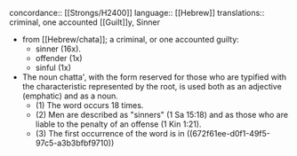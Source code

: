 concordance:: [[Strongs/H2400]] 
language:: [[Hebrew]] 
translations:: criminal, one accounted [[Guilt]]y, Sinner

- from [[Hebrew/chata]]; a criminal, or one accounted
  guilty:
	- sinner (16x).
	- offender (1x)
	- sinful (1x)
- The noun chatta', with the form reserved for those who are typified with the characteristic represented by the root, is used both as an adjective (emphatic) and as a noun.
	- (1) The word occurs 18 times.
	- (2) Men are described as "sinners" (1 Sa 15:18) and as those who are liable to the penalty of an offense (1 Kin 1:21).
	- (3) The first occurrence of the word is in ((672f61ee-d0f1-49f5-97c5-a3b3bfbf9710))